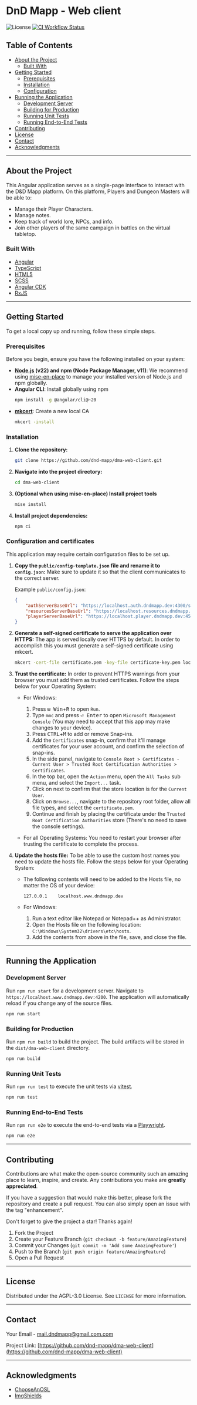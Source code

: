 # DnD Mapp - Web client

![License](https://img.shields.io/github/license/dnd-mapp/dma-web-client)
[![CI Workflow Status](https://img.shields.io/github/workflow/status/dnd-mapp/dma-web-client/CI?label=CI&logo=github)](https://github.com/dnd-mapp/dma-web-client/actions)

## Table of Contents

-   [About the Project](#about-the-project)
    -   [Built With](#built-with)
-   [Getting Started](#getting-started)
    -   [Prerequisites](#prerequisites)
    -   [Installation](#installation)
    -   [Configuration](#configuration-and-certificates)
-   [Running the Application](#running-the-application)
    -   [Development Server](#development-server)
    -   [Building for Production](#building-for-production)
    -   [Running Unit Tests](#running-unit-tests)
    -   [Running End-to-End Tests](#running-end-to-end-tests)
-   [Contributing](#contributing)
-   [License](#license)
-   [Contact](#contact)
-   [Acknowledgments](#acknowledgments)

---

## About the Project

This Angular application serves as a single-page interface to interact with the D&D Mapp platform. On this platform, Players and Dungeon Masters will be able to:

- Manage their Player Characters.
- Manage notes.
- Keep track of world lore, NPCs, and info.
- Join other players of the same campaign in battles on the virtual tabletop.

### Built With

*   [Angular](https://angular.io/)
*   [TypeScript](https://www.typescriptlang.org/)
*   [HTML5](https://developer.mozilla.org/en-US/docs/Web/HTML)
*   [SCSS](https://sass-lang.com/)
*   [Angular CDK](https://material.angular.io/cdk)
*   [RxJS](https://rxjs.dev/)

---

## Getting Started

To get a local copy up and running, follow these simple steps.

### Prerequisites

Before you begin, ensure you have the following installed on your system:

*   **[Node.js](https://nodejs.org/en/download/) (v22) and npm (Node Package Manager, v11)**: We recommend using [mise-en-place](https://mise.jdx.dev/) to manage your installed version of Node.js and npm globally.
*   **Angular CLI**: Install globally using npm
    ```bash
    npm install -g @angular/cli@~20
    ```
*   **[mkcert](https://github.com/FiloSottile/mkcert)**: Create a new local CA
    ```bash
    mkcert -install
    ```

### Installation

1.  **Clone the repository:**
    ```bash
    git clone https://github.com/dnd-mapp/dma-web-client.git
    ```
2.  **Navigate into the project directory:**
    ```bash
    cd dma-web-client
    ```
3.  **(Optional when using mise-en-place) Install project tools**
    ```bash
    mise install
    ```
4.  **Install project dependencies:**
    ```bash
    npm ci
    ```

### Configuration and certificates

This application may require certain configuration files to be set up.

1.  **Copy the `public/config-template.json` file and rename it to `config.json`:** Make sure to update it so that the client communicates to the correct server.

    Example `public/config.json`:
    ```json
    {
        "authServerBaseUrl": "https://localhost.auth.dndmapp.dev:4300/server",
        "resourcesServerBaseUrl": "https://localhost.resources.dndmapp.dev:4400/server",
        "playerServerBaseUrl": "https://localhost.player.dndmapp.dev:4500/server"
    }
    ```

2.  **Generate a self-signed certificate to serve the application over HTTPS:** The app is served locally over HTTPS by default. In order to accomplish this you must generate a self-signed certificate using mkcert.
    ```bash
    mkcert -cert-file certificate.pem -key-file certificate-key.pem localhost.www.dndmapp.dev localhost
    ```

3.  **Trust the certificate:** In order to prevent HTTPS warnings from your browser you must add them as trusted certificates. Follow the steps below for your Operating System:
    -  For Windows:
       1.  Press <kbd>&#8862; Win</kbd>+<kbd>R</kbd> to open `Run`.
       2.  Type `mmc` and press <kbd>⏎ Enter</kbd> to open `Microsoft Management Console` (You may need to accept that this app may make changes to your device).
       3.  Press <kbd>CTRL</kbd>+<kbd>M</kbd> to add or remove Snap-ins.
       4.  Add the `Certificates` snap-in, confirm that it'll manage certificates for your user account, and confirm the selection of snap-ins.
       5.  In the side panel, navigate to `Console Root > Certificates - Current User > Trusted Root Certification Authorities > Certificates`.
       6.  In the top bar, open the `Action` menu, open the `All Tasks` sub menu, and select the `Import...` task.
       7.  Click on next to confirm that the store location is for the `Current User`.
       8.  Click on `Browse...`, navigate to the repository root folder, allow all file types, and select the `certificate.pem`.
       9.  Continue and finish by placing the certificate under the `Trusted Root Certification Authorities` store (There's no need to save the console settings).
    
    -  For all Operating Systems: You need to restart your browser after trusting the certificate to complete the process.

4.  **Update the hosts file:** To be able to use the custom host names you need to update the hosts file. Follow the steps below for your Operating System:
    -  The following contents will need to be added to the Hosts file, no matter the OS of your device:
       ```text
       127.0.0.1    localhost.www.dndmapp.dev
       ```

    -  For Windows:
       1.  Run a text editor like Notepad or Notepad++ as Administrator.
       2.  Open the Hosts file on the following location: `C:\Windows\System32\drivers\etc\hosts`.
       3.  Add the contents from above in the file, save, and close the file.

---

## Running the Application

### Development Server

Run `npm run start` for a development server. Navigate to `https://localhost.www.dndmapp.dev:4200`. The application will automatically reload if you change any of the source files.

```bash
npm run start
```

### Building for Production

Run `npm run build` to build the project. The build artifacts will be stored in the `dist/dma-web-client` directory.

```bash
npm run build
```

### Running Unit Tests

Run `npm run test` to execute the unit tests via [vitest](https://vitest.dev).

```bash
npm run test
```

### Running End-to-End Tests

Run `npm run e2e` to execute the end-to-end tests via a [Playwright](https://playwright.dev/).

```bash
npm run e2e
```

---

## Contributing

Contributions are what make the open-source community such an amazing place to learn, inspire, and create. Any contributions you make are **greatly appreciated**.

If you have a suggestion that would make this better, please fork the repository and create a pull request. You can also simply open an issue with the tag "enhancement".

Don't forget to give the project a star! Thanks again!

1.  Fork the Project
2.  Create your Feature Branch (`git checkout -b feature/AmazingFeature`)
3.  Commit your Changes (`git commit -m 'Add some AmazingFeature'`)
4.  Push to the Branch (`git push origin feature/AmazingFeature`)
5.  Open a Pull Request

---

## License

Distributed under the AGPL-3.0 License. See `LICENSE` for more information.

---

## Contact

Your Email - [mail.dndmapp@gmail.com.com](mailto:mail.dndmapp@gmail.com)

Project Link: [https://github.com/dnd-mapp/dma-web-client](https://github.com/dnd-mapp/dma-web-client)

---

## Acknowledgments

*   [ChooseAnOSL](https://choosealicense.com/)
*   [ImgShields](https://shields.io/)
